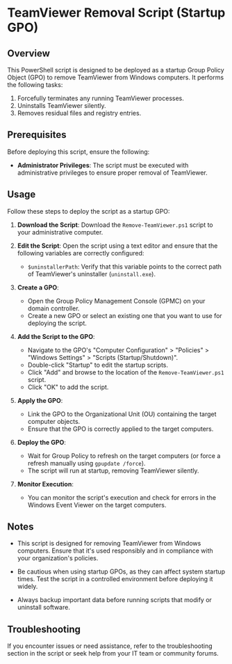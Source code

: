 # TeamViewer Removal Script (Startup GPO)

## Overview

This PowerShell script is designed to be deployed as a startup Group Policy Object (GPO) to remove TeamViewer from Windows computers. It performs the following tasks:

1. Forcefully terminates any running TeamViewer processes.
2. Uninstalls TeamViewer silently.
3. Removes residual files and registry entries.

## Prerequisites

Before deploying this script, ensure the following:

- **Administrator Privileges**: The script must be executed with administrative privileges to ensure proper removal of TeamViewer.

## Usage

Follow these steps to deploy the script as a startup GPO:

1. **Download the Script**: Download the `Remove-TeamViewer.ps1` script to your administrative computer.

2. **Edit the Script**: Open the script using a text editor and ensure that the following variables are correctly configured:

   - `$uninstallerPath`: Verify that this variable points to the correct path of TeamViewer's uninstaller (`uninstall.exe`).

3. **Create a GPO**:

   - Open the Group Policy Management Console (GPMC) on your domain controller.
   - Create a new GPO or select an existing one that you want to use for deploying the script.

4. **Add the Script to the GPO**:

   - Navigate to the GPO's "Computer Configuration" > "Policies" > "Windows Settings" > "Scripts (Startup/Shutdown)".
   - Double-click "Startup" to edit the startup scripts.
   - Click "Add" and browse to the location of the `Remove-TeamViewer.ps1` script.
   - Click "OK" to add the script.

5. **Apply the GPO**:

   - Link the GPO to the Organizational Unit (OU) containing the target computer objects.
   - Ensure that the GPO is correctly applied to the target computers.

6. **Deploy the GPO**:

   - Wait for Group Policy to refresh on the target computers (or force a refresh manually using `gpupdate /force`).
   - The script will run at startup, removing TeamViewer silently.

7. **Monitor Execution**:

   - You can monitor the script's execution and check for errors in the Windows Event Viewer on the target computers.

## Notes

- This script is designed for removing TeamViewer from Windows computers. Ensure that it's used responsibly and in compliance with your organization's policies.

- Be cautious when using startup GPOs, as they can affect system startup times. Test the script in a controlled environment before deploying it widely.

- Always backup important data before running scripts that modify or uninstall software.

## Troubleshooting

If you encounter issues or need assistance, refer to the troubleshooting section in the script or seek help from your IT team or community forums.
